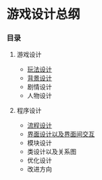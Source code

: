 
# 游戏设计总纲

### 目录
1. 游戏设计
    - [玩法设计](https://github.com/lymhhhh/Attack0/blob/master/Files/Design/%E7%8E%A9%E6%B3%95%E8%AE%BE%E8%AE%A1.md)
    - [背景设计](https://github.com/lymhhhh/Attack0/blob/master/Files/Design/%E8%83%8C%E6%99%AF%E8%AE%BE%E8%AE%A1.md)
    - 剧情设计
    - 人物设计


2. 程序设计
    - [流程设计](https://github.com/lymhhhh/Attack0/blob/master/Files/Design/%E6%B5%81%E7%A8%8B%E8%AE%BE%E8%AE%A1.md)
    - [界面设计以及界面间交互](https://github.com/lymhhhh/Attack0/blob/master/Files/Design/%E7%95%8C%E9%9D%A2%E8%AE%BE%E8%AE%A1.md)
    - 模块设计
    - 类设计以及关系图
    - 优化设计
    - 改进方向
    
